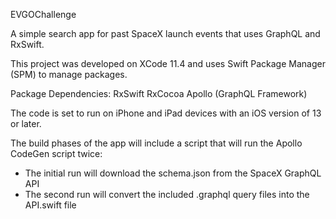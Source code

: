 EVGOChallenge

A simple search app for past SpaceX launch events that uses GraphQL and RxSwift.

This project was developed on XCode 11.4 and uses Swift Package Manager (SPM) to manage packages.

Package Dependencies:
RxSwift
RxCocoa
Apollo (GraphQL Framework)

The code is set to run on iPhone and iPad devices with an iOS version of 13 or later.

The build phases of the app will include a script that will run the Apollo CodeGen script twice:

- The initial run will download the schema.json from the SpaceX GraphQL API
- The second run will convert the included .graphql query files into the API.swift file

